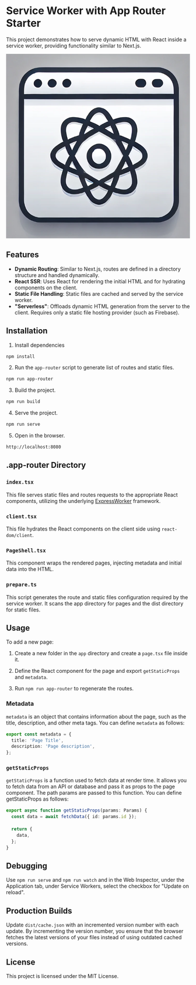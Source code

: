 # Service Worker with App Router Starter

This project demonstrates how to serve dynamic HTML with React inside a service
worker, providing functionality similar to Next.js.

![Logo](sw-react-logo.png)

## Features

- **Dynamic Routing**: Similar to Next.js, routes are defined in a directory
  structure and handled dynamically.
- **React SSR**: Uses React for rendering the initial HTML and for hydrating
  components on the client.
- **Static File Handling**: Static files are cached and served by the service
  worker.
- **"Serverless"**: Offloads dynamic HTML generation from the server to the
  client. Requires only a static file hosting provider (such as Firebase).

## Installation

1. Install dependencies

```sh
npm install
```

2. Run the `app-router` script to generate list of routes and static files.

```sh
npm run app-router
```

3. Build the project.

```sh
npm run build
```

4. Serve the project.

```sh
npm run serve
```

5. Open in the browser.

```sh
http://localhost:8080
```

## .app-router Directory

### `index.tsx`

This file serves static files and routes requests to the appropriate React
components, utilizing the underlying
[ExpressWorker](https://www.github.com/michaelcpuckett/express-worker)
framework.

### `client.tsx`

This file hydrates the React components on the client side using
`react-dom/client`.

### `PageShell.tsx`

This component wraps the rendered pages, injecting metadata and initial data
into the HTML.

### `prepare.ts`

This script generates the route and static files configuration required by the
service worker. It scans the app directory for pages and the dist directory for
static files.

## Usage

To add a new page:

1. Create a new folder in the `app` directory and create a `page.tsx` file
   inside it.

2. Define the React component for the page and export `getStaticProps` and
   `metadata`.

3. Run `npm run app-router` to regenerate the routes.

### Metadata

`metadata` is an object that contains information about the page, such as the
title, description, and other meta tags. You can define `metadata` as follows:

```ts
export const metadata = {
  title: 'Page Title',
  description: 'Page description',
};
```

### `getStaticProps`

`getStaticProps` is a function used to fetch data at render time. It allows you
to fetch data from an API or database and pass it as props to the page
component. The path params are passed to this function. You can define
getStaticProps as follows:

```ts
export async function getStaticProps(params: Params) {
  const data = await fetchData({ id: params.id });

  return {
    data,
  };
}
```

## Debugging

Use `npm run serve` and `npm run watch` and in the Web Inspector, under the
Application tab, under Service Workers, select the checkbox for "Update on
reload".

## Production Builds

Update `dist/cache.json` with an incremented version number with each update. By
incrementing the version number, you ensure that the browser fetches the latest
versions of your files instead of using outdated cached versions.

## License

This project is licensed under the MIT License.
